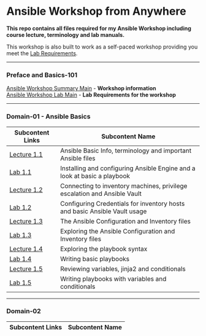 # Ansible Workshop from Anywhere

**This repo contains all files required for my Ansible Workshop including course lecture, terminology and lab manuals.**

This workshop is also built to work as a self-paced workshop providing you meet the [Lab Requirements](/docs/LAB-MAIN.md).
_____________________________________________
### Preface and Basics-101
[Ansible Workshop Summary Main](/docs/WORKSHOP-MAIN.md#ansible-workshop--ansible-basics) - **Workshop information**<br>
[Ansible Workshop Lab Main](/docs/LAB-MAIN.md#lab-main) - **Lab Requirements for the workshop**<br>
_____________________________________________
### Domain-01 - Ansible Basics
| Subcontent Links | Subcontent Name |
|------------|-----------------|
|[Lecture 1.1](/docs/LECTURE1.1-MAIN.md)| Ansible Basic Info, terminology and important Ansible files |
|[Lab 1.1 ](/docs/LAB1.1-MAIN.md) | Installing and configuring Ansible Engine and a look at basic a playbook |
|[Lecture 1.2](/docs/LECTURE1.2-MAIN.md)| Connecting to inventory machines, privilege escalation and Ansible Vault |
|[Lab 1.2](/docs/LAB1.2-MAIN.md) | Configuring Credentials for inventory hosts and basic Ansible Vault usage |
|[Lecture 1.3](/docs/LECTURE1.3-MAIN.md)| The Ansible Configuration and Inventory files|
|[Lab 1.3](/docs/LAB1.3-MAIN.md)| Exploring the Ansible Configuration and Inventory files|
|[Lecture 1.4](/docs/LECTURE1.4-MAIN.md)| Exploring the playbook syntax|
|[Lab 1.4](/docs/LAB1.4-MAIN.md)| Writing basic playbooks|
|[Lecture 1.5](/docs/LECTURE1.5-MAIN.md)| Reviewing variables, jinja2 and conditionals|
|[Lab 1.5](/docs/LAB1.5-MAIN.md)| Writing playbooks with variables and conditionals|
_____________________________________________
### Domain-02
| Subcontent Links | Subcontent Name |
|------------|-----------------|



